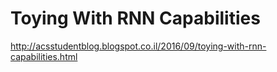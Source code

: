 # Toying With RNN Capabilities
http://acsstudentblog.blogspot.co.il/2016/09/toying-with-rnn-capabilities.html
